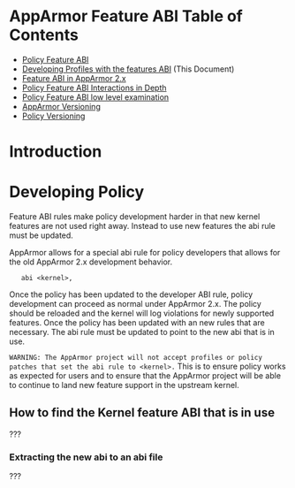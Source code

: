 # AppArmor Feature ABI Table of Contents
 - [Policy Feature ABI](AppArmorpolicyfeaturesabi)
 - [Developing Profiles with the features ABI](AppArmorpolicyfeaturesDev) (This Document)
 - [Feature ABI in AppArmor 2.x](AppArmor2FeatureABI)
 - [Policy Feature ABI Interactions in Depth](AppArmorFeatureABIinteractions)
 - [Policy Feature ABI low level examination](AppArmorFeatureABI)
 - [AppArmor Versioning](Apparmorversioning)
 - [Policy Versioning](AppArmorpolicyversioning)

# Introduction

# Developing Policy

Feature ABI rules make policy development harder in that new kernel features are not used right away. Instead to use new features the abi rule must be updated.

AppArmor allows for a special abi rule for policy developers that allows for the old AppArmor 2.x development behavior.

```
   abi <kernel>,
```

Once the policy has been updated to the developer ABI rule, policy development can proceed as normal under AppArmor 2.x. The policy should be reloaded and the kernel will log violations for newly supported features. Once the policy has been updated with an new rules that are necessary. The abi rule must be updated to point to the new abi that is in use.

```WARNING: The AppArmor project will not accept profiles or policy patches that set the abi rule to <kernel>.``` This is to ensure policy works as expected for users and to ensure that the AppArmor project will be able to continue to land new feature support in the upstream kernel.

## How to find the Kernel feature ABI that is in use

???

### Extracting the new abi to an abi file

???

